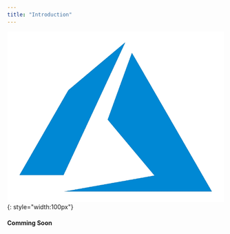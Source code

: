 ```yaml
---
title: "Introduction"
---
```

![azure](../../assets/images/azure.png "azure"){: style="width:100px"}
#### Comming Soon